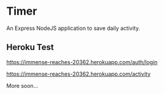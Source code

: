 # Timer 

An Express NodeJS application to save  daily activity.

## Heroku Test

https://immense-reaches-20362.herokuapp.com/auth/login

https://immense-reaches-20362.herokuapp.com/activity


More soon...
